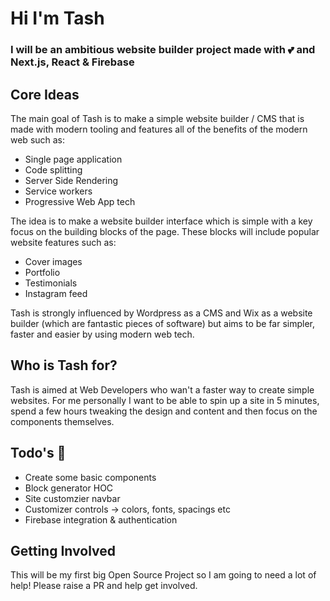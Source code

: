# Hi I'm Tash
### I will be an ambitious website builder project made with 💕 and Next.js, React & Firebase

## Core Ideas
The main goal of Tash is to make a simple website builder / CMS that is made with modern tooling and features all of the benefits of the modern web such as:
+ Single page application
+ Code splitting
+ Server Side Rendering
+ Service workers
+ Progressive Web App tech

The idea is to make a website builder interface which is simple with a key focus on the building blocks of the page. These blocks will include popular website features such as:
+ Cover images
+ Portfolio
+ Testimonials
+ Instagram feed

Tash is strongly influenced by Wordpress as a CMS and Wix as a website builder (which are fantastic pieces of software) but aims to be far simpler, faster and easier by using modern web tech.

## Who is Tash for?
Tash is aimed at Web Developers who wan't a faster way to create simple websites. For me personally I want to be able to spin up a site in 5 minutes, spend a few hours tweaking the design and content and then focus on the components themselves. 

## Todo's 🤯
+ Create some basic components
+ Block generator HOC
+ Site customzier navbar
+ Customizer controls -> colors, fonts, spacings etc
+ Firebase integration & authentication

## Getting Involved
This will be my first big Open Source Project so I am going to need a lot of help! Please raise a PR and help get involved.